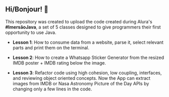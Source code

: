 ## Hi/Bonjour! 🌷

This repository was created to upload the code created during Alura's **#ImersãoJava**, a set of 5 classes designed to give programmers their first opportunity to use Java.

- **Lesson 1**: How to consume data from a website, parse it, select relevant parts and print them on the terminal.

- **Lesson 2**: How to create a Whatsapp Sticker Generator from the resized IMDB poster + IMDB rating below the image.

- **Lesson 3**: Refactor code using high cohesion, low coupling, interfaces, and reviewing object oriented concepts. Now the App can extract images from IMDB or Nasa Astronomy Picture of the Day APIs by changing only a few lines in the code.